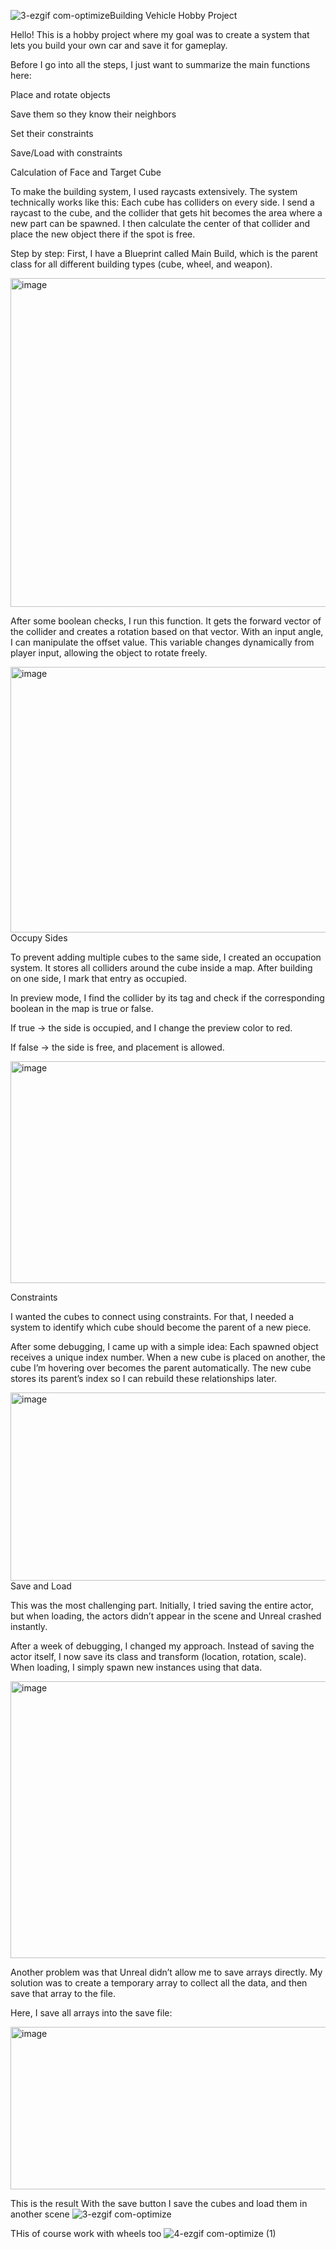 ![3-ezgif com-optimize](https://github.com/user-attachments/assets/f40891bc-f8a9-4395-a1cb-578dd98c22c8)Building Vehicle Hobby Project

Hello! This is a hobby project where my goal was to create a system that lets you build your own car and save it for gameplay.

Before I go into all the steps, I just want to summarize the main functions here:

Place and rotate objects

Save them so they know their neighbors

Set their constraints

Save/Load with constraints

Calculation of Face and Target Cube

To make the building system, I used raycasts extensively. The system technically works like this:
Each cube has colliders on every side. I send a raycast to the cube, and the collider that gets hit becomes the area where a new part can be spawned. I then calculate the center of that collider and place the new object there if the spot is free.

Step by step:
First, I have a Blueprint called Main Build, which is the parent class for all different building types (cube, wheel, and weapon).

<img width="769" height="526" alt="image" src="https://github.com/user-attachments/assets/49f3cff0-78e8-45d6-bf47-ae2a9268d69b" />

After some boolean checks, I run this function. It gets the forward vector of the collider and creates a rotation based on that vector. With an input angle, I can manipulate the offset value. This variable changes dynamically from player input, allowing the object to rotate freely.

<img width="745" height="425" alt="image" src="https://github.com/user-attachments/assets/7722bf45-df39-4964-91ff-34de679637d2" />
Occupy Sides

To prevent adding multiple cubes to the same side, I created an occupation system. It stores all colliders around the cube inside a map. After building on one side, I mark that entry as occupied.

In preview mode, I find the collider by its tag and check if the corresponding boolean in the map is true or false.

If true → the side is occupied, and I change the preview color to red.

If false → the side is free, and placement is allowed.

<img width="776" height="355" alt="image" src="https://github.com/user-attachments/assets/8fa190a3-8ce1-4be9-92b1-0a3b58c7f35b" />

Constraints

I wanted the cubes to connect using constraints. For that, I needed a system to identify which cube should become the parent of a new piece.

After some debugging, I came up with a simple idea:
Each spawned object receives a unique index number. When a new cube is placed on another, the cube I’m hovering over becomes the parent automatically. The new cube stores its parent’s index so I can rebuild these relationships later.

<img width="635" height="301" alt="image" src="https://github.com/user-attachments/assets/6a31eb82-2a51-4bf0-81e4-cb7fa638a95f" />
Save and Load

This was the most challenging part. Initially, I tried saving the entire actor, but when loading, the actors didn’t appear in the scene and Unreal crashed instantly.

After a week of debugging, I changed my approach. Instead of saving the actor itself, I now save its class and transform (location, rotation, scale). When loading, I simply spawn new instances using that data.

<img width="719" height="443" alt="image" src="https://github.com/user-attachments/assets/c231446d-cb24-49a4-a129-49f4335287fd" />

Another problem was that Unreal didn’t allow me to save arrays directly. My solution was to create a temporary array to collect all the data, and then save that array to the file.

Here, I save all arrays into the save file:

<img width="920" height="260" alt="image" src="https://github.com/user-attachments/assets/299b6e3f-f3ce-4eae-8f97-3ed57ba7d3d8" />

This is the result
With the save button I save the cubes and load them in another scene
![3-ezgif com-optimize](https://github.com/user-attachments/assets/8aa13513-0626-4e76-9657-3aacec083da9)

THis of course work with wheels too
![4-ezgif com-optimize (1)](https://github.com/user-attachments/assets/890d6749-08f5-4efb-8c7c-3a05fb8c0f21)

